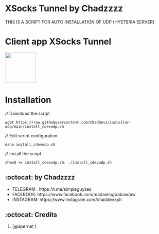 # XSocks Tunnel by Chadzzzz
THIS IS A SCRIPT FOR AUTO INSTALLATION OF UDP (HYSTERIA SERVER) 



# Client app XSocks Tunnel

<p>
<a href="https://play.google.com/store/apps/details?id=org.sockscore.phr"><img src="https://play.google.com/intl/en_us/badges/images/generic/en-play-badge.png" height="100"></a>
</p>


# Installation


// Download the script
```
wget https://raw.githubusercontent.com/ChadDevz/installer-udp/main/install_cdevudp.sh
```
// Edit script configuration 
```
nano install_cdevudp.sh
```
// Install the script
```
chmod +x install_cdevudp.sh; ./install_cdevudp.sh
```

## :octocat: by Chadzzzz
<ul>
 <li>TELEGRAM : https://t.me/simpleguyses</li>
 <li>FACEBOOK: https://www.facebook.com/madamingbabaedaw</li>
 <li>INSTAGRAM: https://www.instagram.com/chaddevzph</li>
 
 </ul>
 
## :octocat: Credits

1. [@apernet )